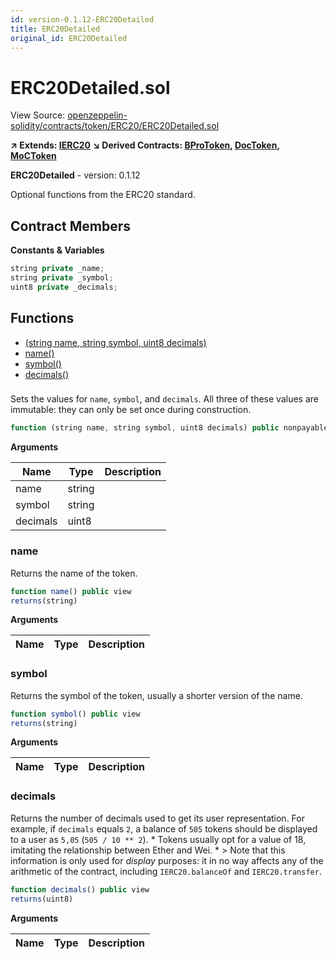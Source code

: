 ```yaml
---
id: version-0.1.12-ERC20Detailed
title: ERC20Detailed
original_id: ERC20Detailed
---
```


# ERC20Detailed.sol

View Source: [openzeppelin-solidity/contracts/token/ERC20/ERC20Detailed.sol](../../openzeppelin-solidity/contracts/token/ERC20/ERC20Detailed.sol)

**↗ Extends: [IERC20](IERC20.md)**
**↘ Derived Contracts: [BProToken](BProToken.md), [DocToken](DocToken.md), [MoCToken](MoCToken.md)**

**ERC20Detailed** - version: 0.1.12

Optional functions from the ERC20 standard.

## Contract Members
**Constants & Variables**

```js
string private _name;
string private _symbol;
uint8 private _decimals;

```

## Functions

- [(string name, string symbol, uint8 decimals)](#)
- [name()](#name)
- [symbol()](#symbol)
- [decimals()](#decimals)

### 

Sets the values for `name`, `symbol`, and `decimals`. All three of
these values are immutable: they can only be set once during
construction.

```js
function (string name, string symbol, uint8 decimals) public nonpayable
```

**Arguments**

| Name        | Type           | Description  |
| ------------- |------------- | -----|
| name | string |  | 
| symbol | string |  | 
| decimals | uint8 |  | 

### name

Returns the name of the token.

```js
function name() public view
returns(string)
```

**Arguments**

| Name        | Type           | Description  |
| ------------- |------------- | -----|

### symbol

Returns the symbol of the token, usually a shorter version of the
name.

```js
function symbol() public view
returns(string)
```

**Arguments**

| Name        | Type           | Description  |
| ------------- |------------- | -----|

### decimals

Returns the number of decimals used to get its user representation.
For example, if `decimals` equals `2`, a balance of `505` tokens should
be displayed to a user as `5,05` (`505 / 10 ** 2`).
     * Tokens usually opt for a value of 18, imitating the relationship between
Ether and Wei.
     * > Note that this information is only used for _display_ purposes: it in
no way affects any of the arithmetic of the contract, including
`IERC20.balanceOf` and `IERC20.transfer`.

```js
function decimals() public view
returns(uint8)
```

**Arguments**

| Name        | Type           | Description  |
| ------------- |------------- | -----|


